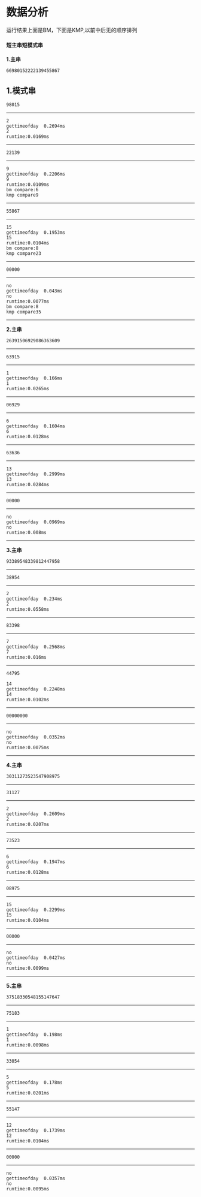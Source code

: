 # 数据分析
运行结果上面是BM，下面是KMP,以前中后无的顺序排列
#### 短主串短模式串
**1.主串**
```
66980152222139455867
```
**1.模式串**
---
```
98015
```
---
```
2
gettimeofday  0.2694ms
2
runtime:0.0169ms
```
---
```
22139
```
---
```
9
gettimeofday  0.2206ms
9
runtime:0.0109ms
bm compare:6
kmp compare9
```
---
```
55867
```
---
```
15
gettimeofday  0.1953ms
15
runtime:0.0104ms
bm compare:8
kmp compare23
```
---
```
00000
```
---
```
no
gettimeofday  0.043ms
no
runtime:0.0077ms
bm compare:8
kmp compare35
```
---
**2.主串**
```
26391506929086363609
```
---
```
63915
```
---
```
1
gettimeofday  0.166ms
1
runtime:0.0265ms
```
---
```
06929
```
---
```
6
gettimeofday  0.1604ms
6
runtime:0.0128ms
```
---
```
63636
```
---
```
13
gettimeofday  0.2999ms
13
runtime:0.0284ms
```
---
```
00000
```
---
```
no
gettimeofday  0.0969ms
no
runtime:0.008ms
```
---
**3.主串**
```
93389548339812447958
```
---
```
38954
```
---
```
2
gettimeofday  0.234ms
2
runtime:0.0558ms
```
---
```
83398
```
---
```
7
gettimeofday  0.2568ms
7
runtime:0.016ms
```
---
```
44795
```
```
14
gettimeofday  0.2248ms
14
runtime:0.0102ms
```
---
```
00000000
```
---
```
no
gettimeofday  0.0352ms
no
runtime:0.0075ms
```
---
**4.主串**
```
30311273523547908975
```
---
```
31127
```
---
```
2
gettimeofday  0.2609ms
2
runtime:0.0207ms
```
---
```
73523
```
---
```
6
gettimeofday  0.1947ms
6
runtime:0.0128ms
```
---
```
08975
```
---
```
15
gettimeofday  0.2299ms
15
runtime:0.0104ms
```
---
```
00000
```
---
```
no
gettimeofday  0.0427ms
no
runtime:0.0099ms
```
---
**5.主串**
```
37518330548155147647
```
---
```
75183
```
---
```
1
gettimeofday  0.198ms
1
runtime:0.0098ms
```
---
```
33054
```
---
```
5
gettimeofday  0.178ms
5
runtime:0.0201ms
```
---
```
55147
```
---
```
12
gettimeofday  0.1739ms
12
runtime:0.0104ms
```
---
```
00000
```
---
```
no
gettimeofday  0.0357ms
no
runtime:0.0095ms

```
